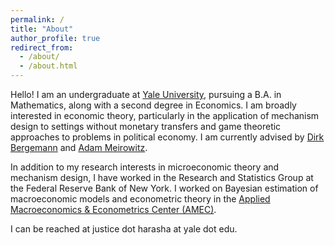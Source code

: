 ```yaml
---
permalink: /
title: "About"
author_profile: true
redirect_from: 
  - /about/
  - /about.html
---
```


Hello! I am an undergraduate at [Yale University](https://www.yale.edu/), pursuing a B.A. in Mathematics, along with a second degree in Economics. I am broadly interested in economic theory, particularly in the application of mechanism design to settings without monetary transfers and game theoretic approaches to problems in political economy. I am currently advised by [Dirk Bergemann](https://economics.yale.edu/people/dirk-bergemann) and [Adam Meirowitz](https://isps.yale.edu/team/adam-meirowitz).

In addition to my research interests in microeconomic theory and mechanism design, I have worked in the Research and Statistics Group at the Federal Reserve Bank of New York. I worked on Bayesian estimation of macroeconomic models and econometric theory in the [Applied Macroeconomics & Econometrics Center (AMEC)](https://www.newyorkfed.org/research/amec).

I can be reached at justice dot harasha at yale dot edu. 
